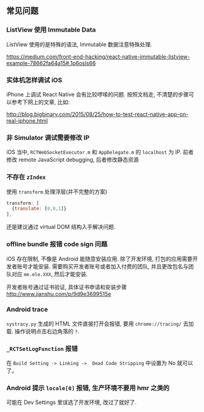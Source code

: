 
常见问题
----

### ListView 使用 Immutable Data

ListView 使用的是特殊的语法, Immutable 数据注意特殊处理.

https://medium.com/front-end-hacking/react-native-immutable-listview-example-78662fa64a15#.1p6osls66

### 实体机怎样调试 iOS

iPhone 上调试 React Native 会有比较啰嗦的问题.
按照文档走, 不清楚的步骤可以参考下网上的文章, 比如:

http://blog.bigbinary.com/2015/08/25/how-to-test-react-native-app-on-real-iphone.html

### 非 Simulator 调试需要修改 IP

iOS 当中, `RCTWebSocketExecutor.m` 和 `AppDelegate.m` 的 `localhost` 为 IP.
前者修改 remote JavaScript debugging, 后者修改静态资源

### 不存在 `zIndex`

使用 `transform` 处理浮层(并不完整的方案)

```js
transform: [
  {translate: [0,0,1]}
],
```

还是建议通过 virtual DOM 结构入手解决问题.

### offline bundle 报错 code sign 问题

iOS 存在限制, 不像是 Android 能随意安装应用. 除了开发环境, 打包的应用需要开发者账号才能安装.
需要购买开发者账号或者加入付费的团队, 并且更改包名与团队对应 `me.ele.XXX`, 然后才能安装.

开发者账号通过证书验证, 具体证书申请和安装步骤 http://www.jianshu.com/p/9d9e3699515e

### Android trace

`systracy.py` 生成的 HTML 文件直接打开会报错, 要用 `chrome://tracing/` 去加载.
操作说明点击右边角落的 `?`.

### `_RCTSetLogFunction` 报错

在 `Build Setting -> Linking ->  Dead Code Stripping` 中设置为 No 就可以了。

### Android 提示 `locale[0]` 报错, 生产环境不要用 hmr 之类的

可能在 Dev Settings 里误选了开发环境, 改过了就好了.
